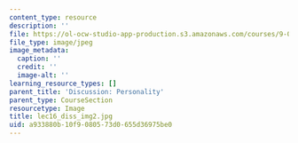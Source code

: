```yaml
---
content_type: resource
description: ''
file: https://ol-ocw-studio-app-production.s3.amazonaws.com/courses/9-00sc-introduction-to-psychology-fall-2011/a933880b10f9080573d0655d36975be0_lec16_diss_img2.jpg
file_type: image/jpeg
image_metadata:
  caption: ''
  credit: ''
  image-alt: ''
learning_resource_types: []
parent_title: 'Discussion: Personality'
parent_type: CourseSection
resourcetype: Image
title: lec16_diss_img2.jpg
uid: a933880b-10f9-0805-73d0-655d36975be0
---
```

